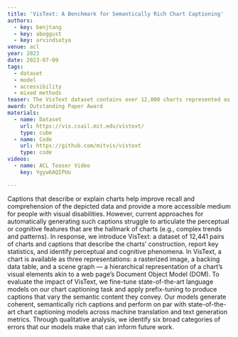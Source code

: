```yaml
---
title: 'VisText: A Benchmark for Semantically Rich Chart Captioning'
authors:
  - key: benjtang
  - key: aboggust
  - key: arvindsatya
venue: acl
year: 2023
date: 2023-07-09
tags:
  - dataset
  - model
  - accessibility
  - mixed methods
teaser: The VisText dataset contains over 12,000 charts represented as a rasterized image, data table, and scene graph. Each chart is accompanied by a generated low-level (L1) caption describing the aspects of the chart’s construction (e.g., chart type and axis labels) and a crowdsourced high-level (L2/L3) caption describing summary statistics and interesting trends.
award: Outstanding Paper Award
materials:
  - name: Dataset
    url: https://vis.csail.mit.edu/vistext/
    type: cube
  - name: Code
    url: https://github.com/mitvis/vistext
    type: code
videos:
  - name: ACL Teaser Video
    key: Ygyw6AQIPUo

---
```

Captions that describe or explain charts help improve recall and comprehension of the depicted data and provide a more accessible medium for people with visual disabilities. However, current approaches for automatically generating such captions struggle to articulate the perceptual or cognitive features that are the hallmark of charts (e.g., complex trends and patterns). In response, we introduce VisText: a dataset of 12,441 pairs of charts and captions that describe the charts’ construction, report key statistics, and identify perceptual and cognitive phenomena. In VisText, a chart is available as three representations: a rasterized image, a backing data table, and a scene graph — a hierarchical representation of a chart’s visual elements akin to a web page’s Document Object Model (DOM). To evaluate the impact of VisText, we fine-tune state-of-the-art language models on our chart captioning task and apply prefix-tuning to produce captions that vary the semantic content they convey. Our models generate coherent, semantically rich captions and perform on par with state-of-the-art chart captioning models across machine translation and text generation metrics. Through qualitative analysis, we identify six broad categories of errors that our models make that can inform future work.
